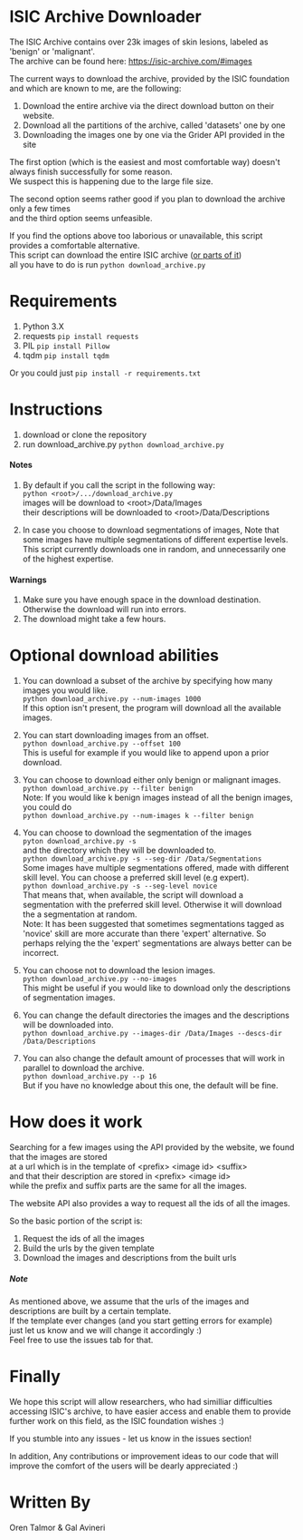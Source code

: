 # ISIC Archive Downloader
The ISIC Archive contains over 23k images of skin lesions, labeled as 'benign' or 'malignant'.  
The archive can be found here:
https://isic-archive.com/#images

The current ways to download the archive, provided by the ISIC foundation and which are known to me, are the following:
1. Download the entire archive via the direct download button on their website.
2. Download all the partitions of the archive, called 'datasets' one by one
3. Downloading the images one by one via the Grider API provided in the site

The first option (which is the easiest and most comfortable way) doesn't always finish successfully for some reason.  
We suspect this is happening due to the large file size.
  
The second option seems rather good if you plan to download the archive only a few times  
and the third option seems unfeasible.  

If you find the options above too laborious or unavailable, this script provides a comfortable alternative.  
This script can download the entire ISIC archive ([or parts of it](#optional-download-abilities))  
all you have to do is run `python download_archive.py`

# Requirements
1. Python 3.X
2.  requests  `pip install requests`
3.  PIL  `pip install Pillow`
4.  tqdm  `pip install tqdm`

Or you could just `pip install -r requirements.txt`

# Instructions
1.  download or clone the repository
2.  run download_archive.py `python download_archive.py`

#### Notes
1.  By default if you call the script in the following way:  
    `python <root>/.../download_archive.py`  
    images will be download to \<root\>/Data/Images  
    their descriptions will be downloaded to \<root\>/Data/Descriptions
    
2.  In case you choose to download segmentations of images,
    Note that some images have multiple segmentations of different expertise levels.
    This script currently downloads one in random, and unnecessarily one of the highest
    expertise.


#### Warnings
1. Make sure you have enough space in the download destination.
Otherwise the download will run into errors.
2. The download might take a few hours.

# Optional download abilities
1. You can download a subset of the archive by specifying how many images you would like.  
`python download_archive.py --num-images 1000`  
If this option isn't present, the program will download all the available images.  

2. You can start downloading images from an offset.  
   `python download_archive.py --offset 100`  
   This is useful for example if you would like to append upon a prior download.  
   
3. You can choose to download either only benign or malignant images.  
   `python download_archive.py --filter benign`  
   Note: If you would like k benign images instead of all the benign images, you could do  
   `python download_archive.py --num-images k --filter benign`
   
4. You can choose to download the segmentation of the images  
   `pyton download_archive.py -s`  
   and the directory which they will be downloaded to.  
   `python download_archive.py -s --seg-dir /Data/Segmentations`  
   Some images have multiple segmentations offered, made with different skill level.
   You can choose a preferred skill level (e.g expert).  
   `python download_archive.py -s --seg-level novice`  
   That means that, when available, the script will download a segmentation with the preferred
   skill level. Otherwise it will download the a segmentation at random.  
   Note: It has been suggested that sometimes segmentations tagged as 'novice' skill are more accurate
   than there 'expert' alternative. So perhaps relying the the 'expert' segmentations are always better
   can be incorrect.   
   
5. You can choose not to download the lesion images.  
   `python download_archive.py --no-images`  
   This might be useful if you would like to download only the descriptions of segmentation images.
   
6. You can change the default directories the images and the descriptions will be downloaded into.  
`python download_archive.py --images-dir /Data/Images --descs-dir /Data/Descriptions`  

7. You can also change the default amount of processes that will work in parallel to download the archive.  
`python download_archive.py --p 16`  
But if you have no knowledge about this one, the default will be fine.

# How does it work
Searching for a few images using the API provided by the website, we found that the images are stored  
at a url which is in the template of \<prefix>  \<image id>  \<suffix>  
and that their description are stored in \<prefix> \<image id>  
while the prefix and suffix parts are the same for all the images. 

The website API also provides a way to request all the ids of all the images.

So the basic portion of the script is:
1. Request the ids of all the images
2. Build the urls by the given template
3. Download the images and descriptions from the built urls

##### Note
As mentioned above, we assume that the urls of the images and descriptions are built by a certain template.  
If the template ever changes (and you start getting errors for example)  
just let us know and we will change it accordingly :)  
Feel free to use the issues tab for that.


# Finally
We hope this script will allow researchers, who had similliar difficulties
accessing ISIC's archive, to have easier access and enable them to provide further work on this field,
as the ISIC foundation wishes :)

If you stumble into any issues - let us know in the issues section!

In addition, Any contributions or improvement ideas to our code that will improve the comfort of the users 
will be dearly appreciated :)


# Written By
Oren Talmor & Gal Avineri

